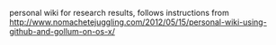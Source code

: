 personal wiki for research results, follows instructions from http://www.nomachetejuggling.com/2012/05/15/personal-wiki-using-github-and-gollum-on-os-x/